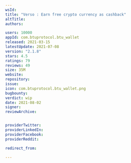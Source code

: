 ```yaml
---
wsId: 
title: "Verso : Earn free crypto currency as cashback"
altTitle: 
authors:

users: 10000
appId: com.btuprotocol.btu_wallet
released: 2021-03-15
latestUpdate: 2021-07-08
version: "2.1.8"
stars: 4.5
ratings: 79
reviews: 49
size: 35M
website: 
repository: 
issue: 
icon: com.btuprotocol.btu_wallet.png
bugbounty: 
verdict: wip
date: 2021-08-02
signer: 
reviewArchive:


providerTwitter: 
providerLinkedIn: 
providerFacebook: 
providerReddit: 

redirect_from:

---
```



